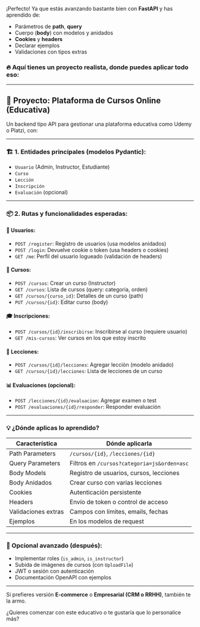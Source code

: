 ¡Perfecto! Ya que estás avanzando bastante bien con **FastAPI** y has aprendido de:

* Parámetros de **path**, **query**
* Cuerpo (**body**) con modelos y anidados
* **Cookies** y **headers**
* Declarar ejemplos
* Validaciones con tipos extras

### 🔥 Aquí tienes un **proyecto realista**, donde puedes aplicar todo eso:

---

## 🧩 Proyecto: **Plataforma de Cursos Online (Educativa)**

Un backend tipo API para gestionar una plataforma educativa como Udemy o Platzi, con:

---

### 🏗️ 1. **Entidades principales (modelos Pydantic):**

* `Usuario` (Admin, Instructor, Estudiante)
* `Curso`
* `Lección`
* `Inscripción`
* `Evaluación` (opcional)

---

### 📦 2. **Rutas y funcionalidades esperadas:**

#### 👤 Usuarios:

* `POST /register`: Registro de usuarios (usa modelos anidados)
* `POST /login`: Devuelve cookie o token (usa headers o cookies)
* `GET /me`: Perfil del usuario logueado (validación de headers)

#### 📘 Cursos:

* `POST /cursos`: Crear un curso (Instructor)
* `GET /cursos`: Lista de cursos (query: categoría, orden)
* `GET /cursos/{curso_id}`: Detalles de un curso (path)
* `PUT /cursos/{id}`: Editar curso (body)

#### 🎓 Inscripciones:

* `POST /cursos/{id}/inscribirse`: Inscribirse al curso (requiere usuario)
* `GET /mis-cursos`: Ver cursos en los que estoy inscrito

#### 🧠 Lecciones:

* `POST /cursos/{id}/lecciones`: Agregar lección (modelo anidado)
* `GET /cursos/{id}/lecciones`: Lista de lecciones de un curso

#### 📊 Evaluaciones (opcional):

* `POST /lecciones/{id}/evaluacion`: Agregar examen o test
* `POST /evaluaciones/{id}/responder`: Responder evaluación

---

### 💡 ¿Dónde aplicas lo aprendido?

| Característica      | Dónde aplicarla                             |
| ------------------- | ------------------------------------------- |
| Path Parameters     | `/cursos/{id}`, `/lecciones/{id}`           |
| Query Parameters    | Filtros en `/cursos?categoria=js&orden=asc` |
| Body Models         | Registro de usuarios, cursos, lecciones     |
| Body Anidados       | Crear curso con varias lecciones            |
| Cookies             | Autenticación persistente                   |
| Headers             | Envío de token o control de acceso          |
| Validaciones extras | Campos con límites, emails, fechas          |
| Ejemplos            | En los modelos de request                   |

---

### 🚀 Opcional avanzado (después):

* Implementar roles (`is_admin`, `is_instructor`)
* Subida de imágenes de cursos (con `UploadFile`)
* JWT o sesión con autenticación
* Documentación OpenAPI con ejemplos

---

Si prefieres versión **E-commerce** o **Empresarial (CRM o RRHH)**, también te la armo.

¿Quieres comenzar con este educativo o te gustaría que lo personalice más?
